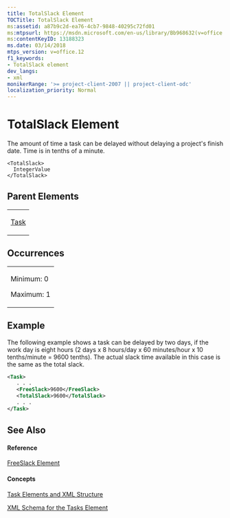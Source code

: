 ```yaml
---
title: TotalSlack Element
TOCTitle: TotalSlack Element
ms:assetid: a87b9c2d-ea76-4cb7-9848-40295c72fd01
ms:mtpsurl: https://msdn.microsoft.com/en-us/library/Bb968632(v=office.12)
ms:contentKeyID: 13188323
ms.date: 03/14/2018
mtps_version: v=office.12
f1_keywords:
- TotalSlack element
dev_langs:
- xml
monikerRange: '>= project-client-2007 || project-client-odc'
localization_priority: Normal
---
```


# TotalSlack Element




The amount of time a task can be delayed without delaying a project's finish date. Time is in tenths of a minute.

    <TotalSlack>
      IntegerValue
    </TotalSlack>

## Parent Elements

<table>
<colgroup>
<col style="width: 100%" />
</colgroup>
<tbody>
<tr class="odd">
<td><p><a href="task-element.md">Task</a></p></td>
</tr>
</tbody>
</table>

## Occurrences

<table>
<colgroup>
<col style="width: 100%" />
</colgroup>
<tbody>
<tr class="odd">
<td><p>Minimum: 0</p>
<p>Maximum: 1</p></td>
</tr>
</tbody>
</table>

## Example

The following example shows a task can be delayed by two days, if the work day is eight hours (2 days x 8 hours/day x 60 minutes/hour x 10 tenths/minute = 9600 tenths). The actual slack time available in this case is the same as the total slack.

``` xml
<Task>
   . . .
   <FreeSlack>9600</FreeSlack>
   <TotalSlack>9600</TotalSlack>
   . . .
</Task>
```

## See Also

#### Reference

[FreeSlack Element](freeslack-element.md)

#### Concepts

[Task Elements and XML Structure](task-elements-and-xml-structure.md)

[XML Schema for the Tasks Element](xml-schema-for-the-tasks-element.md)

